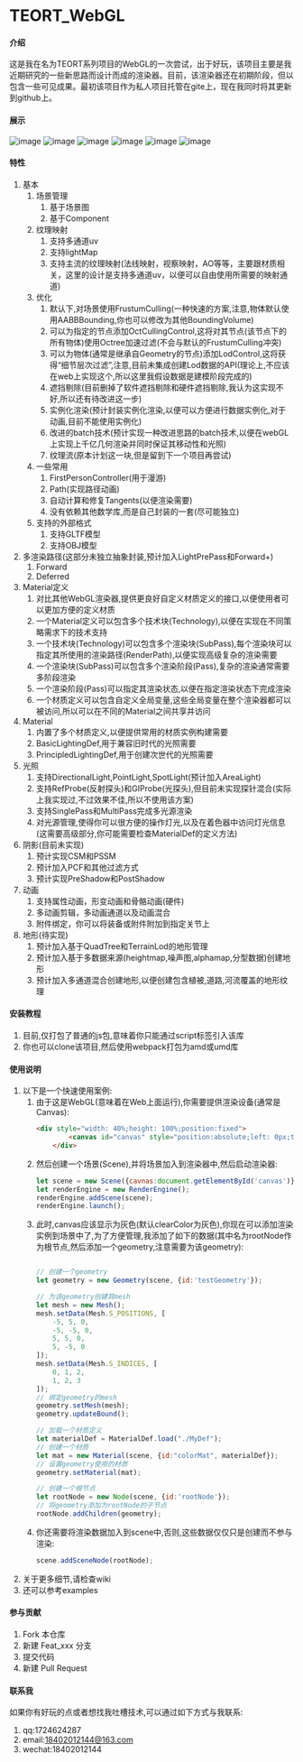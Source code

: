 # TEORT_WebGL

#### 介绍
这是我在名为TEORT系列项目的WebGL的一次尝试，出于好玩，该项目主要是我近期研究的一些新思路而设计而成的渲染器。目前，该渲染器还在初期阶段，但以包含一些可见成果。最初该项目作为私人项目托管在gite上，现在我同时将其更新到github上。

#### 展示

![image](https://gitee.com/JoyClm/teort_-web-gl/raw/master/Screenshot/a.png)
![image](https://gitee.com/JoyClm/teort_-web-gl/raw/master/Screenshot/b.png)
![image](https://gitee.com/JoyClm/teort_-web-gl/raw/master/Screenshot/c.jpg)
![image](https://gitee.com/JoyClm/teort_-web-gl/raw/master/Screenshot/e.png)
![image](https://gitee.com/JoyClm/teort_-web-gl/raw/master/Screenshot/f.png)
![image](https://gitee.com/JoyClm/teort_-web-gl/raw/master/Screenshot/g.png)


#### 特性
1.  基本
    1.  场景管理
        1.  基于场景图
        2.  基于Component
    2.  纹理映射
        1.  支持多通道uv
        2.  支持lightMap
        3.  支持主流的纹理映射(法线映射，视察映射，AO等等，主要跟材质相关，这里的设计是支持多通道uv，以便可以自由使用所需要的映射通道)
    3.  优化
        1.  默认下,对场景使用FrustumCulling(一种快速的方案,注意,物体默认使用AABBBounding,你也可以修改为其他BoundingVolume)
        2.  可以为指定的节点添加OctCullingControl,这将对其节点(该节点下的所有物体)使用Octree加速过滤(不会与默认的FrustumCulling冲突)
        3.  可以为物体(通常是继承自Geometry的节点)添加LodControl,这将获得“细节层次过滤”,注意,目前未集成创建Lod数据的API(理论上,不应该在web上实现这个,所以这里我假设数据是建模阶段完成的)
        4.  遮挡剔除(目前删掉了软件遮挡剔除和硬件遮挡剔除,我认为这实现不好,所以还有待改进这一步)
        5.  实例化渲染(预计封装实例化渲染,以便可以方便进行数据实例化,对于动画,目前不能使用实例化)
        6.  改进的batch技术(预计实现一种改进思路的batch技术,以便在webGL上实现上千亿几何渲染并同时保证其移动性和光照)
        7.  纹理流(原本计划这一块,但是留到下一个项目再尝试)
    3.  一些常用
        1.  FirstPersonController(用于漫游)
        2.  Path(实现路径动画)
        3.  自动计算和修复Tangents(以便渲染需要)
        4.  没有依赖其他数学库,而是自己封装的一套(尽可能独立)
    4.  支持的外部格式
        1.  支持GLTF模型
        2.  支持OBJ模型
2.  多渲染路径(这部分未独立抽象封装,预计加入LightPrePass和Forward+)
    1.  Forward
    2.  Deferred
3.  Material定义
    1.  对比其他WebGL渲染器,提供更良好自定义材质定义的接口,以便使用者可以更加方便的定义材质
    2.  一个Material定义可以包含多个技术块(Technology),以便在实现在不同策略需求下的技术支持
    3.  一个技术块(Technology)可以包含多个渲染块(SubPass),每个渲染块可以指定其所使用的渲染路径(RenderPath),以便实现高级复杂的渲染需要
    4.  一个渲染块(SubPass)可以包含多个渲染阶段(Pass),复杂的渲染通常需要多阶段渲染
    5.  一个渲染阶段(Pass)可以指定其渲染状态,以便在指定渲染状态下完成渲染
    6.  一个材质定义可以包含自定义全局变量,这些全局变量在整个渲染器都可以被访问,所以可以在不同的Material之间共享并访问
4.  Material
    1.  内置了多个材质定义,以便提供常用的材质实例构建需要
    2.  BasicLightingDef,用于兼容旧时代的光照需要
    3.  PrincipledLightingDef,用于创建次世代的光照需要
4.  光照
    1.  支持DirectionalLight,PointLight,SpotLight(预计加入AreaLight)
    2.  支持RefProbe(反射探头)和GIProbe(光探头),但目前未实现探针混合(实际上我实现过,不过效果不佳,所以不使用该方案)
    3.  支持SinglePass和MultiPass完成多光源渲染
    4.  对光源管理,使得你可以很方便的操作灯光,以及在着色器中访问灯光信息(这需要高级部分,你可能需要检查MaterialDef的定义方法)
5.  阴影(目前未实现)
    1.  预计实现CSM和PSSM
    2.  预计加入PCF和其他过滤方式
    3.  预计实现PreShadow和PostShadow
6.  动画
    1.  支持属性动画，形变动画和骨骼动画(硬件)
    2.  多动画剪辑，多动画通道以及动画混合
    3.  附件绑定，你可以将装备或附件附加到指定关节上
7.  地形(待实现)
    1.  预计加入基于QuadTree和TerrainLod的地形管理
    2.  预计加入基于多数据来源(heightmap,噪声图,alphamap,分型数据)创建地形
    3.  预计加入多通道混合创建地形,以便创建包含植被,道路,河流覆盖的地形纹理

#### 安装教程

1.  目前,仅打包了普通的js包,意味着你只能通过script标签引入该库
2.  你也可以clone该项目,然后使用webpack打包为amd或umd库

#### 使用说明

1.  以下是一个快速使用案例:
    1.  由于这是WebGL(意味着在Web上面运行),你需要提供渲染设备(通常是Canvas):
        ```html
        <div style="width: 40%;height: 100%;position:fixed">
                <canvas id="canvas" style="position:absolute;left: 0px;top: 0px;background-color: aliceblue" tabindex="0"></canvas>
            </div>
        ```
    2.  然后创建一个场景(Scene),并将场景加入到渲染器中,然后启动渲染器:
        ```javascript
        let scene = new Scene({cavnas:document.getElementById('canvas')});
        let renderEngine = new RenderEngine();
        renderEngine.addScene(scene);
        renderEngine.launch();
        ```
    3.  此时,canvas应该显示为灰色(默认clearColor为灰色),你现在可以添加渲染实例到场景中了,为了方便管理,我添加了如下的数据(其中名为rootNode作为根节点,然后添加一个geometry,注意需要为该geometry):
        ```javascript
        
        // 创建一个geometry
        let geometry = new Geometry(scene, {id:'testGeometry'});
    
        // 为该geometry创建其mesh
        let mesh = new Mesh();
        mesh.setData(Mesh.S_POSITIONS, [
            -5, 5, 0,
            -5, -5, 0,
            5, 5, 0,
            5, -5, 0
        ]);
        mesh.setData(Mesh.S_INDICES, [
            0, 1, 2,
            1, 2, 3
        ]);
        // 绑定geometry的mesh
        geometry.setMesh(mesh);
        geometry.updateBound();
    
        // 加载一个材质定义
        let materialDef = MaterialDef.load("./MyDef");
        // 创建一个材质
        let mat = new Material(scene, {id:"colorMat", materialDef});
        // 设置geometry使用的材质
        geometry.setMaterial(mat);
        
        // 创建一个根节点
        let rootNode = new Node(scene, {id:'rootNode'});
        // 将geometry添加为rootNode的子节点
        rootNode.addChildren(geometry);
        ```
    4.  你还需要将渲染数据加入到scene中,否则,这些数据仅仅只是创建而不参与渲染:
        ```javascript
        scene.addSceneNode(rootNode);
        ```
2.  关于更多细节,请检查wiki
3.  还可以参考examples
#### 参与贡献

1.  Fork 本仓库
2.  新建 Feat_xxx 分支
3.  提交代码
4.  新建 Pull Request


#### 联系我

如果你有好玩的点或者想找我吐槽技术,可以通过如下方式与我联系:
1.  qq:1724624287
2.  email:18402012144@163.com
3.  wechat:18402012144

